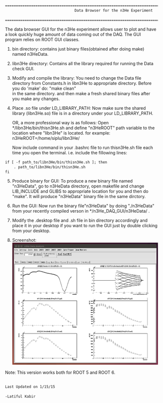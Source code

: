       ======================================================================================================
                                    Data Browser for the n3He Experiment
      ======================================================================================================
The data browser GUI for the n3He experiment allows user to plot and have a look quickly huge amount of data coming out of the DAQ. The GUI program relies on ROOT GUI classes.


1. bin directory: contains just binary files(obtained after doing make) named n3HeData.

2. libn3He directory: Contains all the library required for running the Data check GUI.

3. Modify and compile the library:
   You need to change the Data file directory from Constants.h in libn3He to appropriate directory. Before you do 'make' do: "make clean"   
   in the same directory.  and then make a fresh shared binary files after you make any changes.

4. Place .so file under LD_LIBRARY_PATH:
   Now make sure the shared library (libn3He.so) file is in a directory under your LD_LIBRARY_PATH. 

   OR, a more professional way is as follows:
   Open */libn3He/bin/thisn3He.sh and define "n3HeROOT" path variable to the location where "libn3He" is located.
   for example: n3HeROOT=/home/siplu/libn3He/
   
   Now include command in your .bashrc file to run thisn3He.sh file each time you open the terminal. i.e. include the fillowing lines:

```
if [ -f path_to/libn3He/bin/thisn3He.sh ]; then
	. path_to/libn3He/bin/thisn3He.sh
fi
```

5. Produce binary for GUI:
  To produce a new binary file named "n3HeData", go to n3HeData directory, open makefile and change LIB_INCLUDE and GLIBS to
  appropriate location for you and then do "make". It will produce "n3HeData" binary file in the same dirctory. 

6. Run the GUI:
   Now run the binary file"n3HeData" by doing "./n3HeData" from your recently compiled verson in */n3He_DAQ_GUI/n3HeData/ .

7. Modify the .desktop file and .sh file in bin directory accordingly and place it in your desktop if you want to run the GUI just by double clicking from your desktop.

8. Screenshot:
![](n3HeData/demo_n3HeDataBrowser.png "n3He Data Browser")


Note: This version works both for ROOT 5 and ROOT 6.



                                                                                  Last Updated on 1/15/15
                                                                                 -Latiful Kabir
